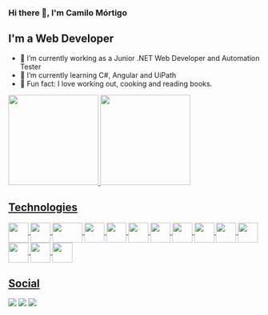 ### Hi there 👋, I'm Camilo Mórtigo

## I'm a Web Developer
- 🔭 I’m currently working as a Junior .NET Web Developer and Automation Tester
- 🌱 I’m currently learning C#, Angular and UiPath
- :muscle: Fun fact: I love working out, cooking and reading books.

<div>
  <a href="https://github.com/JCamiloMRincon">
  <img height=180cm src="https://github-readme-stats.vercel.app/api?username=JCamiloMRincon&show_icons=true&theme=merko">
  <img height=180cm src="https://github-readme-stats.vercel.app/api/top-langs/?username=JCamiloMRincon&langs_count=8&theme=merko">
 </div>

 ## Technologies 
  <div style="display: inline_block">
    <img align="center" height="40" width="40" src="https://cdn.jsdelivr.net/gh/devicons/devicon/icons/csharp/csharp-original.svg">
    <img align="center" height="40" width="40" src="https://cdn.jsdelivr.net/gh/devicons/devicon/icons/dotnetcore/dotnetcore-original.svg">
    <img align="center" height="40" width="60" src="https://cdn.jsdelivr.net/gh/devicons/devicon/icons/azure/azure-original-wordmark.svg">
    <img align="center" height="40" width="40" src="https://cdn.jsdelivr.net/gh/devicons/devicon/icons/html5/html5-original-wordmark.svg">
    <img align="center" height="40" width="40" src="https://cdn.jsdelivr.net/gh/devicons/devicon/icons/css3/css3-original-wordmark.svg">
    <img align="center" height="40" width="40" src="https://cdn.jsdelivr.net/gh/devicons/devicon/icons/javascript/javascript-original.svg">
    <img align="center" height="40" width="40" src="https://cdn.jsdelivr.net/gh/devicons/devicon/icons/sass/sass-original.svg">
    <img align="center" height="40" width="40" src="https://cdn.jsdelivr.net/gh/devicons/devicon/icons/java/java-original-wordmark.svg">
    <img align="center" height="40" width="40" src="https://cdn.jsdelivr.net/gh/devicons/devicon/icons/kotlin/kotlin-original.svg">
    <img align="center" height="40" width="40" src="https://cdn.jsdelivr.net/gh/devicons/devicon/icons/android/android-plain-wordmark.svg">
    <img align="center" height="40" width="40" src="https://cdn.jsdelivr.net/gh/devicons/devicon/icons/python/python-original-wordmark.svg">
    <img align="center" height="40" width="40" src="https://cdn.jsdelivr.net/gh/devicons/devicon/icons/flask/flask-original-wordmark.svg">
    <img align="center" height="40" width="40" src="https://cdn.jsdelivr.net/gh/devicons/devicon/icons/mysql/mysql-original-wordmark.svg">
    <img align="center" height="40" width="40" src="https://cdn.jsdelivr.net/gh/devicons/devicon/icons/matlab/matlab-original.svg">
  </div>
  
  ## Social
  
  <div>
    <a href="https://www.facebook.com/juancamilo.mortigo" target="_blank"><img src="https://img.shields.io/badge/Facebook-1877F2?style=for-the-badge&logo=facebook&logoColor=white" target="_blank"></a>
    <a href="https://www.instagram.com/jcmortigor/" target="_blank"><img src="https://img.shields.io/badge/Instagram-E4405F?style=for-the-badge&logo=instagram&logoColor=white" target="_blank"></a>
    <a href="https://www.linkedin.com/in/juan-camilo-mortigo" target="_blank"><img src="https://img.shields.io/badge/LinkedIn-0077B5?style=for-the-badge&logo=linkedin&logoColor=white" target="_blank"></a>
  </div>

